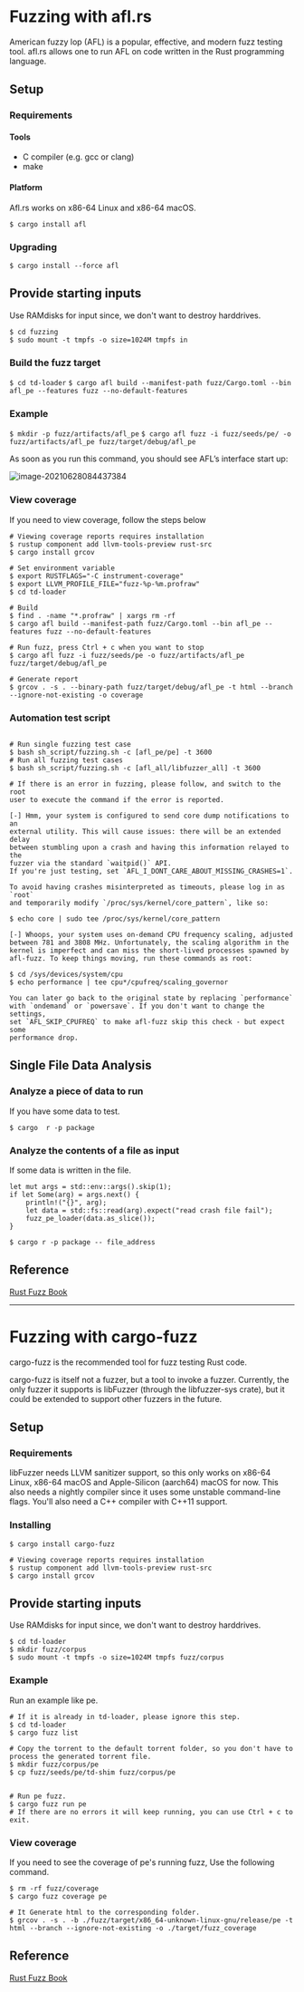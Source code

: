 # Fuzzing with afl.rs

American fuzzy lop (AFL) is a popular, effective, and modern fuzz testing tool. afl.rs allows one to run AFL on code written in the Rust programming language.

## Setup

### Requirements

#### Tools
- C compiler (e.g. gcc or clang)
- make

#### Platform

Afl.rs works on x86-64 Linux and x86-64 macOS.

`$ cargo install afl`

### Upgrading

`$ cargo install --force afl`

## Provide starting inputs

Use RAMdisks for input since, we don't want to destroy harddrives.

```
$ cd fuzzing
$ sudo mount -t tmpfs -o size=1024M tmpfs in
```

### Build the fuzz target

`$ cd td-loader`
`$ cargo afl build --manifest-path fuzz/Cargo.toml --bin afl_pe --features fuzz --no-default-features`

### Example

`$ mkdir -p fuzz/artifacts/afl_pe`
`$ cargo afl fuzz -i fuzz/seeds/pe/ -o fuzz/artifacts/afl_pe fuzz/target/debug/afl_pe`

As soon as you run this command, you should see AFL’s interface start up:

![image-20210628084437384](fuzz.png)

### View coverage

If you need to view coverage, follow the steps below
```
# Viewing coverage reports requires installation
$ rustup component add llvm-tools-preview rust-src
$ cargo install grcov

# Set environment variable
$ export RUSTFLAGS="-C instrument-coverage"
$ export LLVM_PROFILE_FILE="fuzz-%p-%m.profraw"
$ cd td-loader

# Build 
$ find . -name "*.profraw" | xargs rm -rf
$ cargo afl build --manifest-path fuzz/Cargo.toml --bin afl_pe --features fuzz --no-default-features

# Run fuzz, press Ctrl + c when you want to stop
$ cargo afl fuzz -i fuzz/seeds/pe -o fuzz/artifacts/afl_pe fuzz/target/debug/afl_pe

# Generate report
$ grcov . -s . --binary-path fuzz/target/debug/afl_pe -t html --branch --ignore-not-existing -o coverage
```

### Automation test script
```

# Run single fuzzing test case
$ bash sh_script/fuzzing.sh -c [afl_pe/pe] -t 3600
# Run all fuzzing test cases
$ bash sh_script/fuzzing.sh -c [afl_all/libfuzzer_all] -t 3600

# If there is an error in fuzzing, please follow, and switch to the root
user to execute the command if the error is reported.

[-] Hmm, your system is configured to send core dump notifications to an
external utility. This will cause issues: there will be an extended delay
between stumbling upon a crash and having this information relayed to the
fuzzer via the standard `waitpid()` API.
If you're just testing, set `AFL_I_DONT_CARE_ABOUT_MISSING_CRASHES=1`.

To avoid having crashes misinterpreted as timeouts, please log in as `root`
and temporarily modify `/proc/sys/kernel/core_pattern`, like so:

$ echo core | sudo tee /proc/sys/kernel/core_pattern

[-] Whoops, your system uses on-demand CPU frequency scaling, adjusted
between 781 and 3808 MHz. Unfortunately, the scaling algorithm in the
kernel is imperfect and can miss the short-lived processes spawned by
afl-fuzz. To keep things moving, run these commands as root:

$ cd /sys/devices/system/cpu
$ echo performance | tee cpu*/cpufreq/scaling_governor

You can later go back to the original state by replacing `performance`
with `ondemand` or `powersave`. If you don't want to change the settings,
set `AFL_SKIP_CPUFREQ` to make afl-fuzz skip this check - but expect some
performance drop.
```

## Single File Data Analysis

### Analyze a piece of data to run

If you have some data to test.

`$ cargo  r -p package`

### Analyze the contents of a file as input

If some data is written in the file.

```
let mut args = std::env::args().skip(1);
if let Some(arg) = args.next() {
    println!("{}", arg);
    let data = std::fs::read(arg).expect("read crash file fail");
    fuzz_pe_loader(data.as_slice());
}
```
`$ cargo r -p package -- file_address`


## Reference

[Rust Fuzz Book](https://rust-fuzz.github.io/book/afl/setup.html)

* * * * 

# Fuzzing with cargo-fuzz

cargo-fuzz is the recommended tool for fuzz testing Rust code.

cargo-fuzz is itself not a fuzzer, but a tool to invoke a fuzzer. Currently, the only fuzzer it supports is libFuzzer (through the libfuzzer-sys crate), but it could be extended to support other fuzzers in the future.

## Setup 

### Requirements
libFuzzer needs LLVM sanitizer support, so this only works on x86-64 Linux, x86-64 macOS and Apple-Silicon (aarch64) macOS for now. This also needs a nightly compiler since it uses some unstable command-line flags. You'll also need a C++ compiler with C++11 support.

### Installing

```
$ cargo install cargo-fuzz

# Viewing coverage reports requires installation
$ rustup component add llvm-tools-preview rust-src
$ cargo install grcov
```
## Provide starting inputs

Use RAMdisks for input since, we don't want to destroy harddrives.

```
$ cd td-loader
$ mkdir fuzz/corpus
$ sudo mount -t tmpfs -o size=1024M tmpfs fuzz/corpus
```

### Example
Run an example like pe.
```
# If it is already in td-loader, please ignore this step.
$ cd td-loader
$ cargo fuzz list

# Copy the torrent to the default torrent folder, so you don't have to process the generated torrent file.
$ mkdir fuzz/corpus/pe
$ cp fuzz/seeds/pe/td-shim fuzz/corpus/pe


# Run pe fuzz.
$ cargo fuzz run pe
# If there are no errors it will keep running, you can use Ctrl + c to exit.
```

### View coverage

If you need to see the coverage of pe's running fuzz, Use the following command.
```
$ rm -rf fuzz/coverage
$ cargo fuzz coverage pe

# It Generate html to the corresponding folder.
$ grcov . -s . -b ./fuzz/target/x86_64-unknown-linux-gnu/release/pe -t html --branch --ignore-not-existing -o ./target/fuzz_coverage
```

## Reference

[Rust Fuzz Book](https://rust-fuzz.github.io/book/cargo-fuzz/setup.html)

